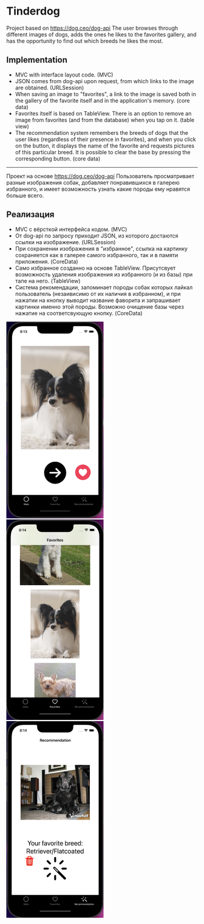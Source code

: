 # Tinderdog
Project based on https://dog.ceo/dog-api
The user browses through different images of dogs, adds the ones he likes to the favorites gallery, and has the opportunity to find out which breeds he likes the most.

## Implementation
- MVC with interface layout code. (MVC)
- JSON comes from dog-api upon request, from which links to the image are obtained. (URLSession)
- When saving an image to "favorites", a link to the image is saved both in the gallery of the favorite itself and in the application's memory. (core data)
- Favorites itself is based on TableView. There is an option to remove an image from favorites (and from the database) when you tap on it. (table view)
- The recommendation system remembers the breeds of dogs that the user likes (regardless of their presence in favorites), and when you click on the button, it displays the name of the favorite and requests pictures of this particular breed. It is possible to clear the base by pressing the corresponding button. (core data)

------------------------------------

Проект на основе https://dog.ceo/dog-api
Пользователь просматривает разные изображения собак, добавляет понравившихся в галерею избранного, и имеет возможность узнать какие породы ему нравятся больше всего. 

## Реализация 
- MVC с вёрсткой интерфейса кодом. (MVC)
- От dog-api по запросу приходит JSON, из которого достаются ссылки на изображение. (URLSession)
- При сохранении изображения в "избранное", ссылка на картинку сохраняется как в галерее самого избранного, так и в памяти приложения. (CoreData)
- Само избранное созданно на основе TableView. Присутсвует возможность удаления изображения из избранного (и из базы) при тапе на него. (TableView)
- Система рекомендации, запоминает породы собак которых лайкал пользователь (незаивисимо от их наличия в избранном), и при нажатии на кнопку выводит название фаворита и запрашивает картинки именно этой породы. Возможно очищение базы через нажатие на соответсвующую кнопку. (CoreData)


<img src="TinderDog/Application/Assets.xcassets/Screenshot1 1.imageset/Screenshot1.png" width="256"/> <img src="TinderDog/Application/Assets.xcassets/Screenshot2 1.imageset/Screenshot2.png" width="256"/> <img src="TinderDog/Application/Assets.xcassets/Screenshot3 1.imageset/Screenshot3.png" width="256"/>
